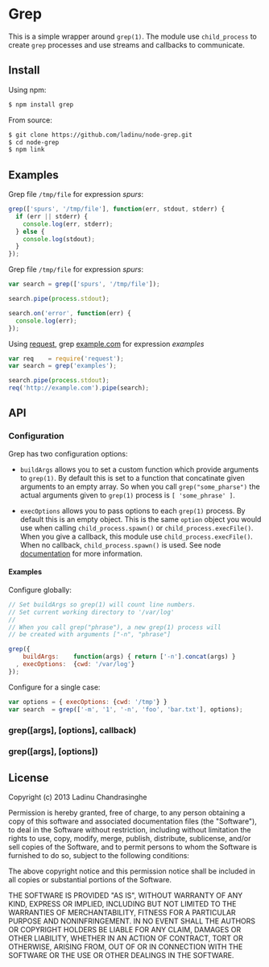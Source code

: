 [1]: http://example.com
[2]: https://github.com/mikeal/request
[3]: http://nodejs.org/api/child_process.html#child_process_child_process_spawn_command_args_options
# Grep

This is a simple wrapper around `grep(1)`. The module use `child_process` to create
`grep` processes and use streams and callbacks to communicate.

## Install
Using npm:
```sh
$ npm install grep
```
From source:
```sh
$ git clone https://github.com/ladinu/node-grep.git
$ cd node-grep
$ npm link
```

## Examples

Grep file `/tmp/file` for expression *spurs*:
```javascript
grep(['spurs', '/tmp/file'], function(err, stdout, stderr) {
  if (err || stderr) {
    console.log(err, stderr);
  } else {
    console.log(stdout);
  }
});
```

Grep file `/tmp/file` for expression *spurs*:
```javascript
var search = grep(['spurs', '/tmp/file']);

search.pipe(process.stdout);

search.on('error', function(err) {
  console.log(err);
});
```

Using [request][2], grep [example.com][1] for expression *examples*
```javascript
var req    = require('request');
var search = grep('examples');

search.pipe(process.stdout);
req('http://example.com').pipe(search);
```

## API

### Configuration

Grep has two configuration options:

  * `buildArgs` allows you to set a custom function which provide arguments to
    `grep(1)`. By default this is set to a function that concatinate given arguments to an
    empty array. So when you call `grep("some_pharse")` the actual arguments given to
    `grep(1)` process is `[ 'some_phrase' ]`.

  * `execOptions` allows you to pass options to each `grep(1)` process. By default this is 
     an empty object. This is the same `option` object you would use when calling
     `child_process.spawn()` or `child_process.execFile()`. When you give a callback, this
     module use `child_process.execFile()`. When no callback, `child_process.spawn()` is
     used. See node [documentation][3] for more information.

#### Examples

Configure globally:
```javascript
// Set buildArgs so grep(1) will count line numbers.
// Set current working directory to '/var/log'
//
// When you call grep("phrase"), a new grep(1) process will
// be created with arguments ["-n", "phrase"]

grep({
    buildArgs:    function(args) { return ['-n'].concat(args) }
  , execOptions:  {cwd: '/var/log'}
});
```
Configure for a single case:
```javascript
var options = { execOptions: {cwd: '/tmp'} }
var search  = grep(['-m', '1', '-n', 'foo', 'bar.txt'], options);
```

### grep([args], [options], callback)

### grep([args], [options])

## License

Copyright (c) 2013 Ladinu Chandrasinghe

Permission is hereby granted, free of charge, to any person obtaining a copy of this
software and associated documentation files (the "Software"), to deal in the Software
without restriction, including without limitation the rights to use, copy, modify,
merge, publish, distribute, sublicense, and/or sell copies of the Software, and to
permit persons to whom the Software is furnished to do so, subject to the following
conditions:

The above copyright notice and this permission notice shall be included in all copies
or substantial portions of the Software.

THE SOFTWARE IS PROVIDED "AS IS", WITHOUT WARRANTY OF ANY KIND, EXPRESS OR IMPLIED,
INCLUDING BUT NOT LIMITED TO THE WARRANTIES OF MERCHANTABILITY, FITNESS FOR A
PARTICULAR PURPOSE AND NONINFRINGEMENT. IN NO EVENT SHALL THE AUTHORS OR COPYRIGHT
HOLDERS BE LIABLE FOR ANY CLAIM, DAMAGES OR OTHER LIABILITY, WHETHER IN AN ACTION OF
CONTRACT, TORT OR OTHERWISE, ARISING FROM, OUT OF OR IN CONNECTION WITH THE SOFTWARE OR
THE USE OR OTHER DEALINGS IN THE SOFTWARE.
